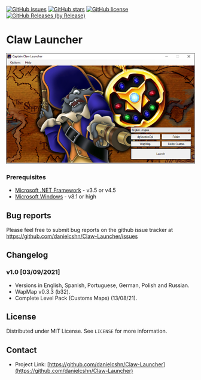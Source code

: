 [![GitHub issues](https://img.shields.io/github/issues/danielcshn/Claw-Launcher?style=for-the-badge)](https://github.com/danielcshn/Claw-Launcher/issues)
[![GitHub stars](https://img.shields.io/github/stars/danielcshn/Claw-Launcher?style=for-the-badge)](https://github.com/danielcshn/Claw-Launcher/stargazers)
[![GitHub license](https://img.shields.io/github/license/danielcshn/Claw-Launcher?style=for-the-badge)](https://github.com/danielcshn/Claw-Launcher/blob/main/LICENSE)
[![GitHub Releases (by Release)](https://img.shields.io/github/downloads/danielcshn/Claw-Launcher/1.0/total?style=for-the-badge)](https://github.com/danielcshn/Claw-Launcher/releases/tag/1.0)

Claw Launcher
=============================

  <a href="https://github.com/danielcshn/Claw-Launcher">
    <img src="https://raw.githubusercontent.com/danielcshn/Claw-Launcher/master/screenshot.png" alt="Captain Claw Launcher">
  </a>
 
### Prerequisites

- [Microsoft .NET Framework](https://www.microsoft.com/download/details.aspx?id=30653) - v3.5 or v4.5
- [Microsoft Windows](https://www.microsoft.com/windows) - v8.1 or high

## Bug reports

Please feel free to submit bug reports on the github issue tracker at https://github.com/danielcshn/Claw-Launcher/issues

## Changelog

<h3>v1.0 [03/09/2021]</h3>

 - Versions in English, Spanish, Portuguese, German, Polish and Russian.
 - WapMap v0.3.3 (b32).
 - Complete Level Pack (Customs Maps) (13/08/21).

## License

Distributed under MIT License. See `LICENSE` for more information.

## Contact

- Project Link: [https://github.com/danielcshn/Claw-Launcher](https://github.com/danielcshn/Claw-Launcher)
